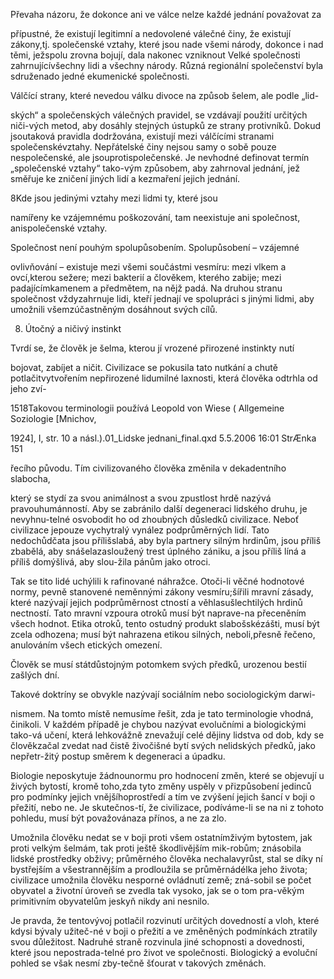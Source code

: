 
Převaha názoru, že dokonce ani ve válce nelze každé jednání považovat za

přípustné, že existují legitimní a nedovolené válečné činy, že existují zákony,tj. společenské vztahy, které jsou nade všemi národy, dokonce i nad těmi, ježspolu zrovna bojují, dala nakonec vzniknout Velké společnosti zahrnujícívšechny lidi a všechny národy. Různá regionální společenství byla sdruženado jedné ekumenické společnosti.

Válčící strany, které nevedou válku divoce na způsob šelem, ale podle „lid-

ských“ a společenských válečných pravidel, se vzdávají použití určitých niči-vých metod, aby dosáhly stejných ústupků ze strany protivníků. Dokud jsoutaková pravidla dodržována, existují mezi válčícími stranami společenskévztahy. Nepřátelské činy nejsou samy o sobě pouze nespolečenské, ale jsouprotispolečenské. Je nevhodné definovat termín „společenské vztahy“ tako-vým způsobem, aby zahrnoval jednání, jež směřuje ke zničení jiných lidí a kezmaření jejich jednání.

8Kde jsou jedinými vztahy mezi lidmi ty, které jsou

namířeny ke vzájemnému poškozování, tam neexistuje ani společnost, anispolečenské vztahy.

Společnost není pouhým spolupůsobením. Spolupůsobení – vzájemné

ovlivňování – existuje mezi všemi součástmi vesmíru: mezi vlkem a ovcí,kterou sežere; mezi bakterií a člověkem, kterého zabije; mezi padajícímkamenem a předmětem, na nějž padá. Na druhou stranu společnost vždyzahrnuje lidi, kteří jednají ve spolupráci s jinými lidmi, aby umožnili všemzúčastněným dosáhnout svých cílů.

8. Útočný a ničivý instinkt

Tvrdí se, že člověk je šelma, kterou jí vrozené přirozené instinkty nutí

bojovat, zabíjet a ničit. Civilizace se pokusila tato nutkání a chutě potlačitvytvořením nepřirozené lidumilné laxnosti, která člověka odtrhla od jeho zví-

1518Takovou terminologii používá Leopold von Wiese ( Allgemeine Soziologie [Mnichov,

1924], I, str. 10 a násl.).01_Lidske jednani_final.qxd 5.5.2006 16:01 StrÆnka 151

řecího původu. Tím civilizovaného člověka změnila v dekadentního slabocha,

který se stydí za svou animálnost a svou zpustlost hrdě nazývá pravouhumánností. Aby se zabránilo další degeneraci lidského druhu, je nevyhnu-telné osvobodit ho od zhoubných důsledků civilizace. Neboť civilizace jepouze vychytralý vynález podprůměrných lidí. Tato nedochůdčata jsou přílišslabá, aby byla partnery silným hrdinům, jsou příliš zbabělá, aby snášelazasloužený trest úplného zániku, a jsou příliš líná a příliš domýšlivá, aby slou-žila pánům jako otroci.

Tak se tito lidé uchýlili k rafinované náhražce. Otoči-li věčné hodnotové normy, pevně stanovené neměnnými zákony vesmíru;šířili mravní zásady, které nazývají jejich podprůměrnost ctností a věhlasušlechtilých hrdinů nectností. Tato mravní vzpoura otroků musí být naprave-na přeceněním všech hodnot. Etika otroků, tento ostudný produkt slabošskézášti, musí být zcela odhozena; musí být nahrazena etikou silných, neboli,přesně řečeno, anulováním všech etických omezení.

Člověk se musí státdůstojným potomkem svých předků, urozenou bestií zašlých dní.

Takové doktríny se obvykle nazývají sociálním nebo sociologickým darwi-

nismem. Na tomto místě nemusíme řešit, zda je tato terminologie vhodná, činikoli. V každém případě je chybou nazývat evolučními a biologickými tako-vá učení, která lehkovážně znevažují celé dějiny lidstva od dob, kdy se člověkzačal zvedat nad čistě živočišné bytí svých nelidských předků, jako nepřetr-žitý postup směrem k degeneraci a úpadku.

Biologie neposkytuje žádnounormu pro hodnocení změn, které se objevují u živých bytostí, kromě toho,zda tyto změny uspěly v přizpůsobení jedinců pro podmínky jejich vnějšíhoprostředí a tím ve zvýšení jejich šancí v boji o přežití, nebo ne. Je skutečnos-tí, že civilizace, podíváme-li se na ni z tohoto pohledu, musí být považovánaza přínos, a ne za zlo.

Umožnila člověku nedat se v boji proti všem ostatnímživým bytostem, jak proti velkým šelmám, tak proti ještě škodlivějším mik-robům; znásobila lidské prostředky obživy; průměrného člověka nechalavyrůst, stal se díky ní bystřejším a všestrannějším a prodloužila se průměrnádélka jeho života; civilizace umožnila člověku nesporné ovládnutí země; zná-sobil se počet obyvatel a životní úroveň se zvedla tak vysoko, jak se o tom pra-věkým primitivním obyvatelům jeskyň nikdy ani nesnilo.

Je pravda, že tentovývoj potlačil rozvinutí určitých dovedností a vloh, které kdysi bývaly užiteč-né v boji o přežití a ve změněných podmínkách ztratily svou důležitost. Nadruhé straně rozvinula jiné schopnosti a dovednosti, které jsou nepostrada-telné pro život ve společnosti. Biologický a evoluční pohled se však nesmí zby-tečně šťourat v takových změnách.
